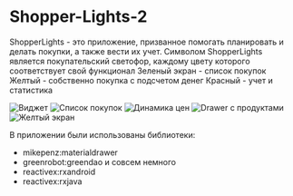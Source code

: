 # Shopper-Lights-2
ShopperLights - это приложение, призванное помогать планировать и делать покупки, а также вести их учет.
Символом ShopperLights является покупательский светофор, каждому цвету которого соответствует свой функционал
Зеленый экран - список покупок
Желтый - собственно покупка с подсчетом денег
Красный - учет и статистика

![Виджет](.img/snap20170712_064221.png "Виджет")
![Список покупок](.img/snap20170712_064236.png "Список покупок")
![Динамика цен](.img/snap20170712_064458.png "Динамика цен")
![Drawer с продуктами](.img/snap20170712_064538.png "Drawer с продуктами")
![Желтый экран](.img/snap20170712_064619.png "Желтый экран")

В приложении были использованы библиотеки:
+ mikepenz:materialdrawer
+ greenrobot:greendao
и совсем немного
+ reactivex:rxandroid
+ reactivex:rxjava

